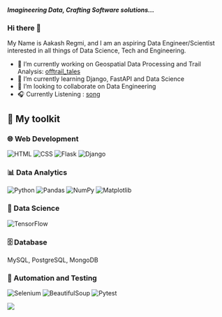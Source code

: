 ##### Imagineering Data, Crafting Software solutions...
### Hi there 👋  
My Name is Aakash Regmi, and I am an aspiring Data Engineer/Scientist interested in all things of Data Science, Tech and Engineering.

- 🔭 I’m currently working on Geospatial Data Processing and Trail Analysis: [offtrail_tales](https://github.com/a-regmi/offtrail_tales)
- 🌱 I’m currently learning Django, FastAPI and Data Science
- 👯 I’m looking to collaborate on Data Engineering
- 🎧 Currently Listening : [song](https://www.youtube.com/watch?v=xvFZjo5PgG0)

## 🔧 My toolkit

### 🌐 Web Development
![HTML](https://img.shields.io/badge/HTML-E34F26?style=for-the-badge&logo=html5&logoColor=white)
![CSS](https://img.shields.io/badge/CSS-1572B6?style=for-the-badge&logo=css3&logoColor=white)
![Flask](https://img.shields.io/badge/Flask-000000?style=for-the-badge&logo=flask) ![Django](https://img.shields.io/badge/Django-092E20?style=for-the-badge&logo=django)

<!-- This is a comment and will not appear in the rendered Markdown 

### 📱 Mobile Dev and testing
React Native, Ionic, Flutter
-->
### 📊 Data Analytics
![Python](https://img.shields.io/badge/Python-3776AB?style=for-the-badge&logo=python&logoColor=white)
![Pandas](https://img.shields.io/badge/Pandas-150458?style=for-the-badge&logo=pandas&logoColor=white)
![NumPy](https://img.shields.io/badge/NumPy-013243?style=for-the-badge&logo=numpy&logoColor=white)
![Matplotlib](https://img.shields.io/badge/Matplotlib-11557C?style=for-the-badge&logo=matplotlib&logoColor=white)

### 🧠 Data Science
![TensorFlow](https://img.shields.io/badge/TensorFlow-FF6F00?style=for-the-badge&logo=tensorflow&logoColor=white)

### 🗄️ Database
MySQL, PostgreSQL, MongoDB

### 🤖 Automation and Testing
![Selenium](https://img.shields.io/badge/Selenium-43B02A?style=for-the-badge&logo=selenium&logoColor=white)
![BeautifulSoup](https://img.shields.io/badge/BeautifulSoup-8B4513?style=for-the-badge&logo=python&logoColor=white)
![Pytest](https://img.shields.io/badge/Pytest-0A9EDC?style=for-the-badge&logo=python&logoColor=white)


![](https://komarev.com/ghpvc/?username=aregmi&label=Profile%20views&color=0e75b6&style=social)
